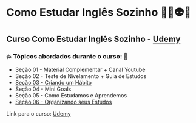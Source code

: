 # Como Estudar Inglês Sozinho 👨‍💻👽🤯
## Curso Como Estudar Inglês Sozinho - [Udemy](https://www.udemy.com/course/como-estudar-ingles-sozinho/)
### 💥 Tópicos abordados durante o curso: 🚀
- Seção 01 - Material Complementar + Canal Youtube
- Seção 02 - Teste de Nivelamento + Guia de Estudos
- [Seção 03 - Criando um Hábito](https://github.com/romulovieira777/Como_Estudar_Ingles_Sozinho/tree/master/Section_03_Criando_Um_H%C3%A1bito)
- Seção 04 - Mini Goals
- Seção 05 - Como Estudamos e Aprendemos
- [Seção 06 - Organizando seus Estudos](https://github.com/romulovieira777/Como_Estudar_Ingles_Sozinho/tree/master/Section_06_Organizando_Seus_Estudos)

Link para o curso: [Udemy](https://www.udemy.com/course/como-estudar-ingles-sozinho/)
